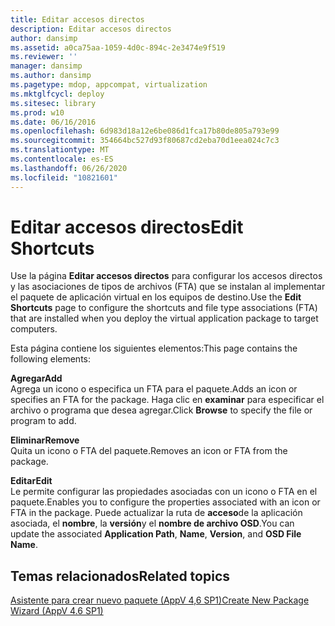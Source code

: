 ```yaml
---
title: Editar accesos directos
description: Editar accesos directos
author: dansimp
ms.assetid: a0ca75aa-1059-4d0c-894c-2e3474e9f519
ms.reviewer: ''
manager: dansimp
ms.author: dansimp
ms.pagetype: mdop, appcompat, virtualization
ms.mktglfcycl: deploy
ms.sitesec: library
ms.prod: w10
ms.date: 06/16/2016
ms.openlocfilehash: 6d983d18a12e6be086d1fca17b80de805a793e99
ms.sourcegitcommit: 354664bc527d93f80687cd2eba70d1eea024c7c3
ms.translationtype: MT
ms.contentlocale: es-ES
ms.lasthandoff: 06/26/2020
ms.locfileid: "10821601"
---
```

# <span data-ttu-id="10349-103">Editar accesos directos</span><span class="sxs-lookup"><span data-stu-id="10349-103">Edit Shortcuts</span></span>


<span data-ttu-id="10349-104">Use la página **Editar accesos directos** para configurar los accesos directos y las asociaciones de tipos de archivos (FTA) que se instalan al implementar el paquete de aplicación virtual en los equipos de destino.</span><span class="sxs-lookup"><span data-stu-id="10349-104">Use the **Edit Shortcuts** page to configure the shortcuts and file type associations (FTA) that are installed when you deploy the virtual application package to target computers.</span></span>

<span data-ttu-id="10349-105">Esta página contiene los siguientes elementos:</span><span class="sxs-lookup"><span data-stu-id="10349-105">This page contains the following elements:</span></span>

<a href="" id="add"></a>**<span data-ttu-id="10349-106">Agregar</span><span class="sxs-lookup"><span data-stu-id="10349-106">Add</span></span>**  
<span data-ttu-id="10349-107">Agrega un icono o especifica un FTA para el paquete.</span><span class="sxs-lookup"><span data-stu-id="10349-107">Adds an icon or specifies an FTA for the package.</span></span> <span data-ttu-id="10349-108">Haga clic en **examinar** para especificar el archivo o programa que desea agregar.</span><span class="sxs-lookup"><span data-stu-id="10349-108">Click **Browse** to specify the file or program to add.</span></span>

<a href="" id="remove"></a>**<span data-ttu-id="10349-109">Eliminar</span><span class="sxs-lookup"><span data-stu-id="10349-109">Remove</span></span>**  
<span data-ttu-id="10349-110">Quita un icono o FTA del paquete.</span><span class="sxs-lookup"><span data-stu-id="10349-110">Removes an icon or FTA from the package.</span></span>

<a href="" id="edit"></a>**<span data-ttu-id="10349-111">Editar</span><span class="sxs-lookup"><span data-stu-id="10349-111">Edit</span></span>**  
<span data-ttu-id="10349-112">Le permite configurar las propiedades asociadas con un icono o FTA en el paquete.</span><span class="sxs-lookup"><span data-stu-id="10349-112">Enables you to configure the properties associated with an icon or FTA in the package.</span></span> <span data-ttu-id="10349-113">Puede actualizar la ruta de **acceso**de la aplicación asociada, el **nombre**, la **versión**y el **nombre de archivo OSD**.</span><span class="sxs-lookup"><span data-stu-id="10349-113">You can update the associated **Application Path**, **Name**, **Version**, and **OSD File Name**.</span></span>

## <span data-ttu-id="10349-114">Temas relacionados</span><span class="sxs-lookup"><span data-stu-id="10349-114">Related topics</span></span>


[<span data-ttu-id="10349-115">Asistente para crear nuevo paquete (AppV 4,6 SP1)</span><span class="sxs-lookup"><span data-stu-id="10349-115">Create New Package Wizard (AppV 4.6 SP1)</span></span>](create-new-package-wizard---appv-46-sp1-.md)

 

 





